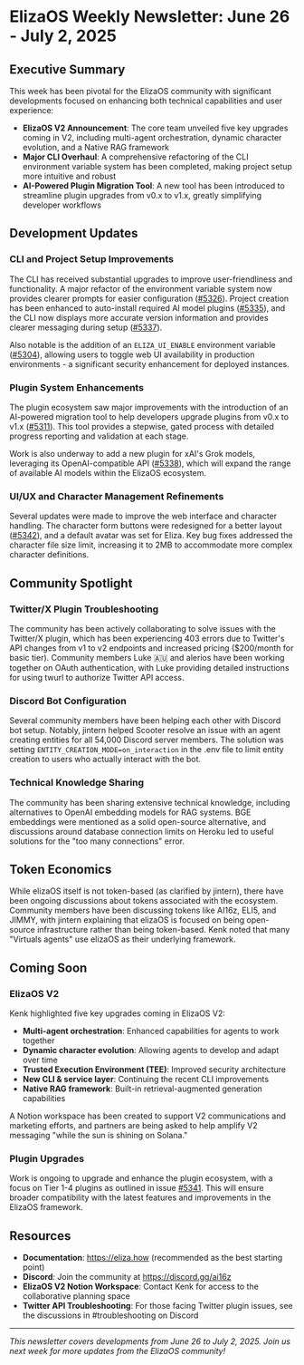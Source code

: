 # ElizaOS Weekly Newsletter: June 26 - July 2, 2025

## Executive Summary

This week has been pivotal for the ElizaOS community with significant developments focused on enhancing both technical capabilities and user experience:

- **ElizaOS V2 Announcement**: The core team unveiled five key upgrades coming in V2, including multi-agent orchestration, dynamic character evolution, and a Native RAG framework
- **Major CLI Overhaul**: A comprehensive refactoring of the CLI environment variable system has been completed, making project setup more intuitive and robust
- **AI-Powered Plugin Migration Tool**: A new tool has been introduced to streamline plugin upgrades from v0.x to v1.x, greatly simplifying developer workflows

## Development Updates

### CLI and Project Setup Improvements

The CLI has received substantial upgrades to improve user-friendliness and functionality. A major refactor of the environment variable system now provides clearer prompts for easier configuration ([#5326](https://github.com/elizaos/eliza/pull/5326)). Project creation has been enhanced to auto-install required AI model plugins ([#5335](https://github.com/elizaos/eliza/pull/5335)), and the CLI now displays more accurate version information and provides clearer messaging during setup ([#5337](https://github.com/elizaos/eliza/pull/5337)).

Also notable is the addition of an `ELIZA_UI_ENABLE` environment variable ([#5304](https://github.com/elizaos/eliza/pull/5304)), allowing users to toggle web UI availability in production environments - a significant security enhancement for deployed instances.

### Plugin System Enhancements

The plugin ecosystem saw major improvements with the introduction of an AI-powered migration tool to help developers upgrade plugins from v0.x to v1.x ([#5311](https://github.com/elizaos/eliza/pull/5311)). This tool provides a stepwise, gated process with detailed progress reporting and validation at each stage.

Work is also underway to add a new plugin for xAI's Grok models, leveraging its OpenAI-compatible API ([#5338](https://github.com/elizaos/eliza/pull/5338)), which will expand the range of available AI models within the ElizaOS ecosystem.

### UI/UX and Character Management Refinements

Several updates were made to improve the web interface and character handling. The character form buttons were redesigned for a better layout ([#5342](https://github.com/elizaos/eliza/pull/5342)), and a default avatar was set for Eliza. Key bug fixes addressed the character file size limit, increasing it to 2MB to accommodate more complex character definitions.

## Community Spotlight

### Twitter/X Plugin Troubleshooting

The community has been actively collaborating to solve issues with the Twitter/X plugin, which has been experiencing 403 errors due to Twitter's API changes from v1 to v2 endpoints and increased pricing ($200/month for basic tier). Community members Luke 🇦🇺 and alerios have been working together on OAuth authentication, with Luke providing detailed instructions for using twurl to authorize Twitter API access.

### Discord Bot Configuration

Several community members have been helping each other with Discord bot setup. Notably, jintern helped Scooter resolve an issue with an agent creating entities for all 54,000 Discord server members. The solution was setting `ENTITY_CREATION_MODE=on_interaction` in the .env file to limit entity creation to users who actually interact with the bot.

### Technical Knowledge Sharing

The community has been sharing extensive technical knowledge, including alternatives to OpenAI embedding models for RAG systems. BGE embeddings were mentioned as a solid open-source alternative, and discussions around database connection limits on Heroku led to useful solutions for the "too many connections" error.

## Token Economics

While elizaOS itself is not token-based (as clarified by jintern), there have been ongoing discussions about tokens associated with the ecosystem. Community members have been discussing tokens like AI16z, ELI5, and JIMMY, with jintern explaining that elizaOS is focused on being open-source infrastructure rather than being token-based. Kenk noted that many "Virtuals agents" use elizaOS as their underlying framework.

## Coming Soon

### ElizaOS V2

Kenk highlighted five key upgrades coming in ElizaOS V2:
- **Multi-agent orchestration**: Enhanced capabilities for agents to work together
- **Dynamic character evolution**: Allowing agents to develop and adapt over time
- **Trusted Execution Environment (TEE)**: Improved security architecture
- **New CLI & service layer**: Continuing the recent CLI improvements
- **Native RAG framework**: Built-in retrieval-augmented generation capabilities

A Notion workspace has been created to support V2 communications and marketing efforts, and partners are being asked to help amplify V2 messaging "while the sun is shining on Solana."

### Plugin Upgrades

Work is ongoing to upgrade and enhance the plugin ecosystem, with a focus on Tier 1-4 plugins as outlined in issue [#5341](https://github.com/elizaos/eliza/issues/5341). This will ensure broader compatibility with the latest features and improvements in the ElizaOS framework.

## Resources

- **Documentation**: https://eliza.how (recommended as the best starting point)
- **Discord**: Join the community at https://discord.gg/ai16z
- **ElizaOS V2 Notion Workspace**: Contact Kenk for access to the collaborative planning space
- **Twitter API Troubleshooting**: For those facing Twitter plugin issues, see the discussions in #troubleshooting on Discord

---

*This newsletter covers developments from June 26 to July 2, 2025. Join us next week for more updates from the ElizaOS community!*